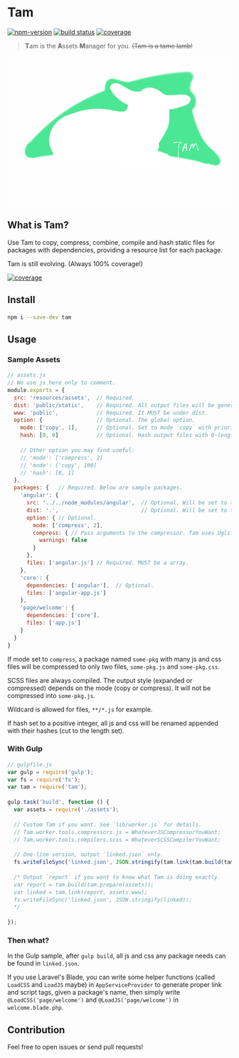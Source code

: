 # Tam

[![npm-version][npm-badge]][npm-url]
[![build status][build-badge]][build-url]
[![coverage][coverage-badge]][coverage-url]

[npm-badge]: https://img.shields.io/npm/v/tam.svg
[npm-url]: https://www.npmjs.com/package/tam
[build-badge]: https://api.travis-ci.org/arrowrowe/tam.svg
[build-url]: https://travis-ci.org/arrowrowe/tam
[coverage-badge]: http://codecov.io/github/arrowrowe/tam/coverage.svg?branch=master
[coverage-graph]: http://codecov.io/github/arrowrowe/tam/branch.svg?branch=master
[coverage-url]: http://codecov.io/github/arrowrowe/tam?branch=master

> **T**am is the **A**ssets **M**anager for you. ~~(Tam is a tame lamb!~~

![Tam is a tame lamb!](tam.png)

## What is Tam?

Use Tam to copy, compress, combine, compile and hash static files for packages with dependencies, providing a resource list for each package.

Tam is still evolving. (Always 100% coverage!)

[![coverage][coverage-graph]][coverage-url]

## Install

```sh
npm i --save-dev tam
```

## Usage

### Sample Assets

```javascript
// assets.js
// We use js here only to comment.
module.exports = {
  src: 'resources/assets',  // Required.
  dist: 'public/static',    // Required. All output files will be generated here.
  www: 'public',            // Required. It MUST be under dist.
  option: {                 // Optional. The global option.
    mode: ['copy', 1],      // Optional. Set to mode `copy` with priority 1. It is default.
    hash: [0, 0]            // Optional. Hash output files with 0-length hash. (i.e., do not hash.) It is default.

    // Other option you may find useful:
    // 'mode': ['compress', 2]
    // 'mode': ['copy', 100]
    // 'hash': [8, 1]
  },
  packages: {   // Required. Below are sample packages.
    'angular': {
      src: '../../node_modules/angular',  // Optional. Will be set to the package's name if left blank.
      dist: '.',                          // Optional. Will be set to the package's name if left blank.
      option: { // Optional.
        mode: ['compress', 2],
        compress: { // Pass arguments to the compressor. Tam uses UglifyJS for default.
          warnings: false
        }
      },
      files: ['angular.js'] // Required. MUST be a array.
    },
    'core': {
      dependencies: ['angular'],  // Optional.
      files: ['angular-app.js']
    },
    'page/welcome': {
      dependencies: ['core'],
      files: ['app.js']
    }
  }
}
```

If mode set to `compress`, a package named `some-pkg` with many js and css files will be compressed to only two files, `some-pkg.js` and `some-pkg.css`.

SCSS files are always compiled. The output style (expanded or compressed) depends on the mode (copy or compress). It will not be compressed into `some-pkg.js`.

Wildcard is allowed for files, `**/*.js` for example.

If hash set to a positive integer, all js and css will be renamed appended with their hashes (cut to the length set).

### With Gulp

```javascript
// gulpfile.js
var gulp = require('gulp');
var fs = require('fs');
var tam = require('tam');

gulp.task('build', function () {
  var assets = require('./assets');

  // Custom Tam if you want. See `lib/worker.js` for details.
  // Tam.worker.tools.compressors.js = WhateverJSCompressorYouWant;
  // Tam.worker.tools.compilers.scss = WhateverSCSSCompilerYouWant;

  // One-line version, output `linked.json` only.
  fs.writeFileSync('linked.json', JSON.stringify(tam.link(tam.build(tam.prepare(assets)), assets.www)));

  /* Output `report` if you want to know what Tam is doing exactly.
  var report = tam.build(tam.prepare(assets));
  var linked = tam.link(report, assets.www);
  fs.writeFileSync('linked.json', JSON.stringify(linked));
  */

});
```

### Then what?

In the Gulp sample, after `gulp build`, all js and css any package needs can be found in `linked.json`.

If you use Laravel's Blade, you can write some helper functions (called `LoadCSS` and `LoadJS` maybe) in `AppServiceProvider` to generate proper link and script tags, given a package's name, then simply write `@LoadCSS('page/welcome')` and `@LoadJS('page/welcome')` in `welcome.blade.php`.

## Contribution

Feel free to open issues or send pull requests!

